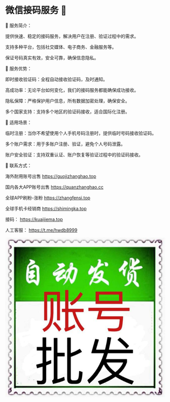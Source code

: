 # 微信接码服务 🌟

📌 服务简介：

提供快速、稳定的接码服务，解决用户在注册、验证过程中的需求。

支持多种平台，包括社交媒体、电子商务、金融服务等。

保证号码真实有效，安全可靠，确保信息隐私。

📌 服务优势：

即时接收验证码：全程自动接收验证码，及时通知。

高成功率：无论平台如何变化，我们的接码服务都能确保成功接收。

隐私保障：严格保护用户信息，所有数据加密处理，确保安全。

多个国家支持：支持多个地区的验证码接收，适合国际化注册。

📌 适用场景：

临时注册：当你不希望使用个人手机号码注册时，提供临时号码接收验证码。

多个账户需求：用于多账户注册、验证，避免个人号码泄露。

账户安全验证：支持双重认证、账户恢复等验证过程中的验证码接收。

📌 联系方式：

海外耐用账号出售
https://guojizhanghao.top 

国内各大APP账号出售
https://quanzhanghao.cc     

全球APP刷粉-涨粉 
https://zhangfensi.top 

全球手机卡经销商
https://shimingka.top 

接码：
https://kuaijiema.top

人工客服：
https://t.me/hwdb8999

<img src="pic/bbb.png" alt="微信接码服务" border="0">